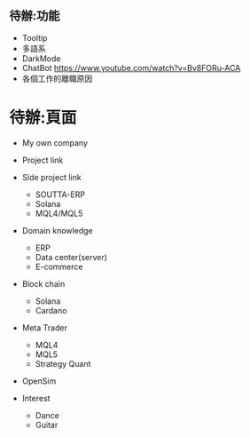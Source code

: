 ## 待辦:功能
- Tooltip
- 多語系
- DarkMode
- ChatBot https://www.youtube.com/watch?v=Bv8FORu-ACA
- 各個工作的離職原因

# 待辦:頁面
- My own company
- Project link
- Side project link
  - SOUTTA-ERP
  - Solana
  - MQL4/MQL5

- Domain knowledge
  - ERP
  - Data center(server)
  - E-commerce

- Block chain
  - Solana
  - Cardano
- Meta Trader
  - MQL4
  - MQL5
  - Strategy Quant
- OpenSim

- Interest
  - Dance
  - Guitar
